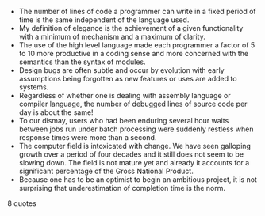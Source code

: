  - The number of lines of code a programmer can write in a fixed period of time is the same independent of the language used.
 - My definition of elegance is the achievement of a given functionality with a minimum of mechanism and a maximum of clarity.
 - The use of the high level language made each programmer a factor of 5 to 10 more productive in a coding sense and more concerned with the semantics than the syntax of modules.
 - Design bugs are often subtle and occur by evolution with early assumptions being forgotten as new features or uses are added to systems.
 - Regardless of whether one is dealing with assembly language or compiler language, the number of debugged lines of source code per day is about the same!
 - To our dismay, users who had been enduring several hour waits between jobs run under batch processing were suddenly restless when response times were more than a second.
 - The computer field is intoxicated with change. We have seen galloping growth over a period of four decades and it still does not seem to be slowing down. The field is not mature yet and already it accounts for a significant percentage of the Gross National Product.
 - Because one has to be an optimist to begin an ambitious project, it is not surprising that underestimation of completion time is the norm.

8 quotes